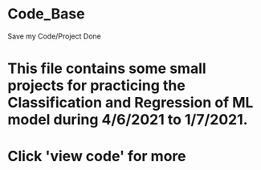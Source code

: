 # Code_Base
Save my Code/Project Done
# This file contains some small projects for practicing the Classification and Regression of ML model during 4/6/2021 to 1/7/2021.
# Click 'view code' for more
